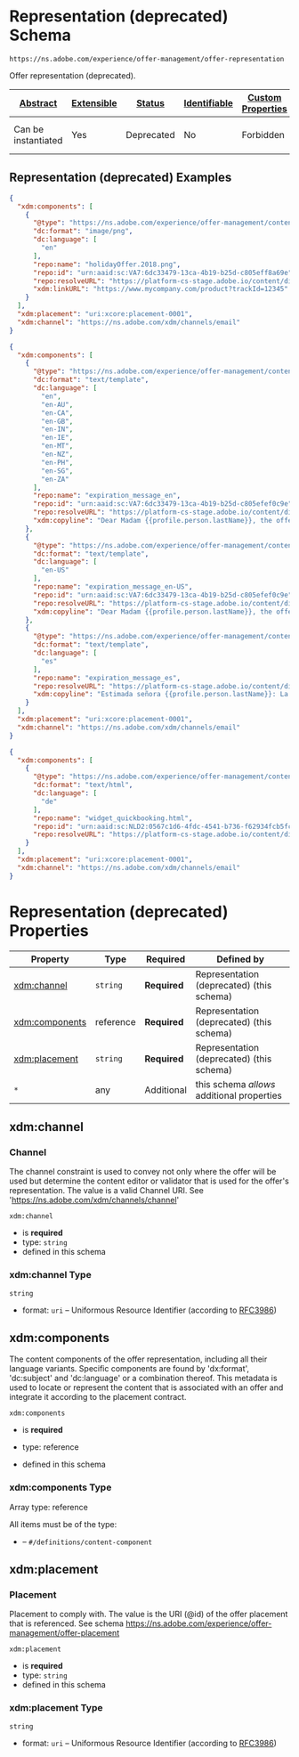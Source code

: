 
# Representation (deprecated) Schema

```
https://ns.adobe.com/experience/offer-management/offer-representation
```

Offer representation (deprecated).

| [Abstract](../../../../abstract.md) | [Extensible](../../../../extensions.md) | [Status](../../../../status.md) | [Identifiable](../../../../id.md) | [Custom Properties](../../../../extensions.md) | [Additional Properties](../../../../extensions.md) | Defined In |
|-------------------------------------|-----------------------------------------|---------------------------------|-----------------------------------|------------------------------------------------|----------------------------------------------------|------------|
| Can be instantiated | Yes | Deprecated | No | Forbidden | Permitted | [adobe/experience/offer-management/offer-representation.schema.json](adobe/experience/offer-management/offer-representation.schema.json) |

## Representation (deprecated) Examples

```json
{
  "xdm:components": [
    {
      "@type": "https://ns.adobe.com/experience/offer-management/content-component-imagelink",
      "dc:format": "image/png",
      "dc:language": [
        "en"
      ],
      "repo:name": "holidayOffer.2018.png",
      "repo:id": "urn:aaid:sc:VA7:6dc33479-13ca-4b19-b25d-c805eff8a69e",
      "repo:resolveURL": "https://platform-cs-stage.adobe.io/content/directory/resolve?asset_id=&quot;urn:aaid:sc:VA7:6dc33479-13ca-4b19-b25d-c805eff8a69e&quot;",
      "xdm:linkURL": "https://www.mycompany.com/product?trackId=12345"
    }
  ],
  "xdm:placement": "uri:xcore:placement-0001",
  "xdm:channel": "https://ns.adobe.com/xdm/channels/email"
}
```

```json
{
  "xdm:components": [
    {
      "@type": "https://ns.adobe.com/experience/offer-management/content-component-text",
      "dc:format": "text/template",
      "dc:language": [
        "en",
        "en-AU",
        "en-CA",
        "en-GB",
        "en-IN",
        "en-IE",
        "en-MT",
        "en-NZ",
        "en-PH",
        "en-SG",
        "en-ZA"
      ],
      "repo:name": "expiration_message_en",
      "repo:id": "urn:aaid:sc:VA7:6dc33479-13ca-4b19-b25d-c805efef0c9e",
      "repo:resolveURL": "https://platform-cs-stage.adobe.io/content/directory/resolve?asset_id=&quot;urn:aaid:sc:VA7:6dc33479-13ca-4b19-b25d-c805efef0c9e&quot;&resource=&quot;api:metadata/application&quot;&name=expiration_message_en",
      "xdm:copyline": "Dear Madam {{profile.person.lastName}}, the offer expires 12/6/2018"
    },
    {
      "@type": "https://ns.adobe.com/experience/offer-management/content-component-text",
      "dc:format": "text/template",
      "dc:language": [
        "en-US"
      ],
      "repo:name": "expiration_message_en-US",
      "repo:id": "urn:aaid:sc:VA7:6dc33479-13ca-4b19-b25d-c805efef0c9e",
      "repo:resolveURL": "https://platform-cs-stage.adobe.io/content/directory/resolve?asset_id=&quot;urn:aaid:sc:VA7:6dc33479-13ca-4b19-b25d-c805efef0c9e&quot;&resource=&quot;api:metadata/application&quot;&name=&quot;expiration_message_en-US&quot;",
      "xdm:copyline": "Dear Madam {{profile.person.lastName}}, the offer expires 6/12/2018"
    },
    {
      "@type": "https://ns.adobe.com/experience/offer-management/content-component-text",
      "dc:format": "text/template",
      "dc:language": [
        "es"
      ],
      "repo:name": "expiration_message_es",
      "repo:resolveURL": "https://platform-cs-stage.adobe.io/content/directory/resolve?asset_id=&quot;urn:aaid:sc:VA7:6dc33479-13ca-4b19-b25d-c805efef0c9e&quot;&resource=&quot;api:metadata/application&quot;&name=&quot;expiration_message_es&quot;",
      "xdm:copyline": "Estimada señora {{profile.person.lastName}}: La oferta vence el 12/6/2018"
    }
  ],
  "xdm:placement": "uri:xcore:placement-0001",
  "xdm:channel": "https://ns.adobe.com/xdm/channels/email"
}
```

```json
{
  "xdm:components": [
    {
      "@type": "https://ns.adobe.com/experience/offer-management/content-component-html",
      "dc:format": "text/html",
      "dc:language": [
        "de"
      ],
      "repo:name": "widget_quickbooking.html",
      "repo:id": "urn:aaid:sc:NLD2:0567c1d6-4fdc-4541-b736-f62934fcb5fc",
      "repo:resolveURL": "https://platform-cs-stage.adobe.io/content/directory/resolve?asset_id=&quot;urn:aaid:sc:NLD2:0567c1d6-4fdc-4541-b736-f62934fcb5fc&quot;"
    }
  ],
  "xdm:placement": "uri:xcore:placement-0001",
  "xdm:channel": "https://ns.adobe.com/xdm/channels/email"
}
```


# Representation (deprecated) Properties

| Property | Type | Required | Defined by |
|----------|------|----------|------------|
| [xdm:channel](#xdmchannel) | `string` | **Required** | Representation (deprecated) (this schema) |
| [xdm:components](#xdmcomponents) | reference | **Required** | Representation (deprecated) (this schema) |
| [xdm:placement](#xdmplacement) | `string` | **Required** | Representation (deprecated) (this schema) |
| `*` | any | Additional | this schema *allows* additional properties |

## xdm:channel
### Channel

The channel constraint is used to convey not only where the offer will be used but determine the content editor or validator that is used for the offer's representation. The value is a valid Channel URI. See 'https://ns.adobe.com/xdm/channels/channel'

`xdm:channel`
* is **required**
* type: `string`
* defined in this schema

### xdm:channel Type


`string`
* format: `uri` – Uniformous Resource Identifier (according to [RFC3986](http://tools.ietf.org/html/rfc3986))






## xdm:components

The content components of the offer representation, including all their language variants. Specific components are found by 'dx:format', 'dc:subject' and 'dc:language' or a combination thereof. This metadata is used to locate or represent the content that is associated with an offer and integrate it according to the placement contract.

`xdm:components`
* is **required**
* type: reference

* defined in this schema

### xdm:components Type


Array type: reference

All items must be of the type:
* []() – `#/definitions/content-component`








## xdm:placement
### Placement

Placement to comply with. The value is the URI (@id) of the offer placement that is referenced. See schema https://ns.adobe.com/experience/offer-management/offer-placement

`xdm:placement`
* is **required**
* type: `string`
* defined in this schema

### xdm:placement Type


`string`
* format: `uri` – Uniformous Resource Identifier (according to [RFC3986](http://tools.ietf.org/html/rfc3986))






